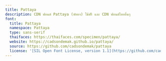 ```yaml
---
title: Pattaya
description: CDN ฟอนต์ Pattaya (พัทยา) ใช้ฟรี และ CDN ฟอนต์ไทยอื่นๆ
font:
  title: Pattaya
  namespace: Pattaya
  type: sans-serif
  thaifaces: https://thaifaces.com/specimen/pattaya/
  website: https://cadsondemak.github.io/pattaya/
  source: https://github.com/cadsondemak/pattaya
  license: '[SIL Open Font License, version 1.1](https://github.com/cadsondemak/pattaya/blob/master/OFL.txt)'
---
```


<div></div>
